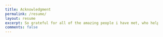 ```yaml
---
title: Acknowledgment
permalink: /resume/
layout: resume
excerpt: So grateful for all of the amazing people i have met, who helped me out, connected me with other good people, giving me advices when i'm down, pulling me from ordinary to extraordinary.
comments: false
---
```

